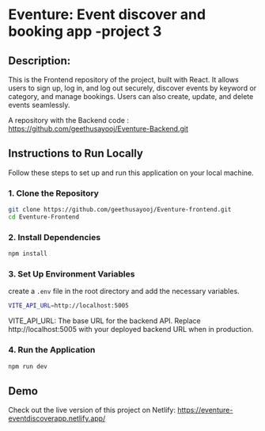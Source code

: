 # Eventure: Event discover and booking app -project 3

## Description:
This is the Frontend repository of the project, built with React. It allows users to sign up, log in, and log out securely, discover events by keyword or category, and manage bookings. Users can also create, update, and delete events seamlessly.

A repository with the Backend code :
https://github.com/geethusayooj/Eventure-Backend.git

## Instructions to Run Locally

Follow these steps to set up and run this application on your local machine.
### 1. Clone the Repository
```bash
git clone https://github.com/geethusayooj/Eventure-frontend.git
cd Eventure-Frontend
```
### 2. Install Dependencies
```bash
npm install
```
### 3. Set Up Environment Variables
create a `.env` file in the root directory and add the necessary variables.
```bash
VITE_API_URL=http://localhost:5005
```

VITE_API_URL: The base URL for the backend API. Replace http://localhost:5005 with your deployed backend URL when in production.
### 4. Run the Application
```bash
npm run dev
```
## Demo
Check out the live version of this project on Netlify: https://eventure-eventdiscoverapp.netlify.app/